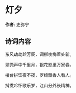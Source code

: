 # 灯夕

**作者**: 史弥宁

## 诗词内容

东风劫劫趁芳辰，调柳唆梅着处新。

翠筦声中千里月，银花影里万家春。

楼台拼饮夜不夜，罗绮飘香人看人。

抖擞吟怀歌乐岁，江山分外长精神。

